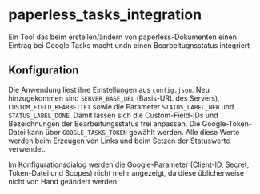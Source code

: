 # paperless_tasks_integration
Ein Tool das beim erstellen/ändern von paperless-Dokumenten einen Eintrag bei Google Tasks macht undn einen Bearbeitugnsstatus integriert

## Konfiguration

Die Anwendung liest ihre Einstellungen aus `config.json`. Neu hinzugekommen sind
`SERVER_BASE_URL` (Basis-URL des Servers), `CUSTOM_FIELD_BEARBEITET` sowie die
Parameter `STATUS_LABEL_NEW` und `STATUS_LABEL_DONE`. Damit lassen sich die
Custom-Field-IDs und Bezeichnungen der Bearbeitungsstatus frei anpassen. Die
Google-Token-Datei kann über `GOOGLE_TASKS_TOKEN` gewählt werden. Alle diese
Werte werden beim Erzeugen von Links und beim Setzen der Statuswerte verwendet.

Im Konfigurationsdialog werden die Google-Parameter (Client-ID, Secret,
Token-Datei und Scopes) nicht mehr angezeigt, da diese üblicherweise nicht von
Hand geändert werden.
